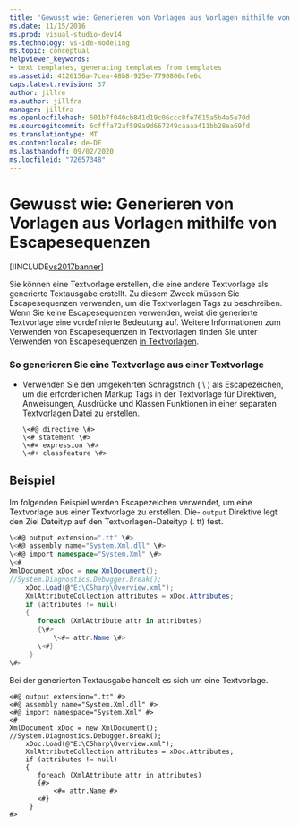```yaml
---
title: 'Gewusst wie: Generieren von Vorlagen aus Vorlagen mithilfe von Escapesequenzen | Microsoft-Dokumentation'
ms.date: 11/15/2016
ms.prod: visual-studio-dev14
ms.technology: vs-ide-modeling
ms.topic: conceptual
helpviewer_keywords:
- text templates, generating templates from templates
ms.assetid: 4126156a-7cea-48b8-925e-7790806cfe6c
caps.latest.revision: 37
author: jillre
ms.author: jillfra
manager: jillfra
ms.openlocfilehash: 501b7f040cb841d19c06ccc8fe7615a5b4a5e70d
ms.sourcegitcommit: 6cfffa72af599a9d667249caaaa411bb28ea69fd
ms.translationtype: MT
ms.contentlocale: de-DE
ms.lasthandoff: 09/02/2020
ms.locfileid: "72657348"
---
```

# <a name="how-to-generate-templates-from-templates-by-using-escape-sequences"></a>Gewusst wie: Generieren von Vorlagen aus Vorlagen mithilfe von Escapesequenzen
[!INCLUDE[vs2017banner](../includes/vs2017banner.md)]

Sie können eine Textvorlage erstellen, die eine andere Textvorlage als generierte Textausgabe erstellt. Zu diesem Zweck müssen Sie Escapesequenzen verwenden, um die Textvorlagen Tags zu beschreiben. Wenn Sie keine Escapesequenzen verwenden, weist die generierte Textvorlage eine vordefinierte Bedeutung auf. Weitere Informationen zum Verwenden von Escapesequenzen in Textvorlagen finden Sie unter Verwenden von Escapesequenzen [in Textvorlagen](../modeling/using-escape-sequences-in-text-templates.md).

### <a name="to-generate-a-text-template-from-within-a-text-template"></a>So generieren Sie eine Textvorlage aus einer Textvorlage

- Verwenden Sie den umgekehrten Schrägstrich ( \\ ) als Escapezeichen, um die erforderlichen Markup Tags in der Textvorlage für Direktiven, Anweisungen, Ausdrücke und Klassen Funktionen in einer separaten Textvorlagen Datei zu erstellen.

    ```
    \<#@ directive \#>
    \<# statement \#>
    \<#= expression \#>
    \<#+ classfeature \#>
    ```

## <a name="example"></a>Beispiel
 Im folgenden Beispiel werden Escapezeichen verwendet, um eine Textvorlage aus einer Textvorlage zu erstellen. Die- `output` Direktive legt den Ziel Dateityp auf den Textvorlagen-Dateityp (. tt) fest.

```csharp
\<#@ output extension=".tt" \#>
\<#@ assembly name="System.Xml.dll" \#>
\<#@ import namespace="System.Xml" \#>
\<#
XmlDocument xDoc = new XmlDocument();
//System.Diagnostics.Debugger.Break();
    xDoc.Load(@"E:\CSharp\Overview.xml");
    XmlAttributeCollection attributes = xDoc.Attributes;
    if (attributes != null)
    {
       foreach (XmlAttribute attr in attributes)
       {\#>
           \<#= attr.Name \#>
       \<#}
     }
\#>
```

 Bei der generierten Textausgabe handelt es sich um eine Textvorlage.

```
<#@ output extension=".tt" #>
<#@ assembly name="System.Xml.dll" #>
<#@ import namespace="System.Xml" #>
<#
XmlDocument xDoc = new XmlDocument();
//System.Diagnostics.Debugger.Break();
    xDoc.Load(@"E:\CSharp\Overview.xml");
    XmlAttributeCollection attributes = xDoc.Attributes;
    if (attributes != null)
    {
       foreach (XmlAttribute attr in attributes)
       {#>
           <#= attr.Name #>
       <#}
     }
#>
```
